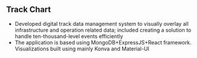 ## Track Chart

- Developed digital track data management system to visually overlay all infrastructure and
operation related data; included creating a solution to handle ten-thousand-level events efficiently
- The application is based using MongoDB+ExpressJS+React framework. Visualizations built using
mainly Konva and Material-UI